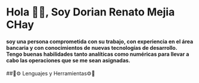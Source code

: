 # Hola 👋🏼, Soy Dorian Renato Mejia CHay
#### soy una persona comprometida con su trabajo, con experiencia en el área bancaria y con conocimientos de nuevas tecnologías de desarrollo. Tengo buenas habilidades tanto analíticas como numéricas para llevar a cabo las operaciones que se me sean asignadas.
##🔨⚙ Lenguajes y Herramientas⚙🔨

